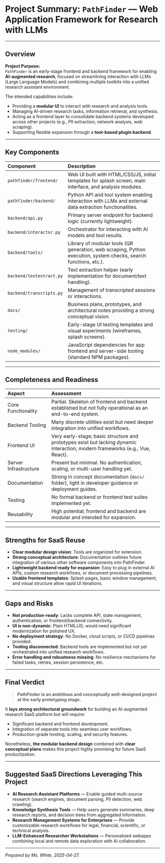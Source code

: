 # Project Summary: `PathFinder` — Web Application Framework for Research with LLMs

---

## Overview

**Project Purpose:**  
`PathFinder` is an early-stage frontend and backend framework for enabling **AI-augmented research**, focused on streamlining interaction with LLMs (Large Language Models) and combining multiple toolkits into a unified research assistant environment.

The intended capabilities include:
- Providing a **modular UI** to interact with research and analysis tools.
- Managing AI-driven research tasks, information retrieval, and synthesis.
- Acting as a frontend layer to consolidate backend systems developed across other projects (e.g., PII extraction, network analysis, web scraping).
- Supporting flexible expansion through a **tool-based plugin backend**.

---

## Key Components

| Component | Description |
|:---|:---|
| `pathfinder/frontend/` | Web UI built with HTML/CSS/JS, initial templates for splash screen, main interface, and analysis modules. |
| `pathfinder/backend/` | Python API and tool system enabling interaction with LLMs and external data extraction functionalities. |
| `backend/api.py` | Primary server endpoint for backend logic (currently lightweight). |
| `backend/interactor.py` | Orchestrator for interacting with AI models and tool results. |
| `backend/tools/` | Library of modular tools (QR generation, web scraping, Python execution, system checks, search functions, etc.). |
| `backend/textextract.py` | Text extraction helper (early implementation for document/text handling). |
| `backend/transcripts.py` | Management of transcripted sessions or interactions. |
| `docs/` | Business plans, prototypes, and architectural notes providing a strong conceptual vision. |
| `testing/` | Early-stage UI testing templates and visual experiments (wireframes, splash screens). |
| `node_modules/` | JavaScript dependencies for app frontend and server-side tooling (standard NPM packages). |

---

## Completeness and Readiness

| Aspect | Assessment |
|:---|:---|
| Core Functionality | Partial. Skeleton of frontend and backend established but not fully operational as an end-to-end system. |
| Backend Tooling | Many discrete utilities exist but need deeper integration into unified workflows. |
| Frontend UI | Very early-stage; basic structure and prototypes exist but lacking dynamic interaction, modern frameworks (e.g., Vue, React). |
| Server Infrastructure | Present but minimal. No authentication, scaling, or multi-user handling yet. |
| Documentation | Strong in concept documentation (`docs/` folder), light in developer guidance or deployment guides. |
| Testing | No formal backend or frontend test suites implemented yet. |
| Reusability | High potential; frontend and backend are modular and intended for expansion. |

---

## Strengths for SaaS Reuse

- **Clear modular design vision**: Tools are organized for extension.
- **Strong conceptual architecture**: Documentation outlines future integration of various other software components into PathFinder.
- **Lightweight backend ready for expansion**: Easy to plug in external AI APIs, custom research workflows, or document processing pipelines.
- **Usable frontend templates**: Splash pages, basic window management, and visual structure allow rapid UI iterations.

---

## Gaps and Risks

- **Not production-ready**: Lacks complete API, state management, authentication, or frontend/backend connectivity.
- **UI is non-dynamic**: Plain HTML/JS; would need significant modernization for polished UX.
- **No deployment strategy**: No Docker, cloud scripts, or CI/CD pipelines provided.
- **Tooling disconnected**: Backend tools are implemented but not yet orchestrated into unified research workflows.
- **Error handling and robustness missing**: No resilience mechanisms for failed tasks, retries, session persistence, etc.

---

## Final Verdict

> **PathFinder is an ambitious and conceptually well-designed project at the early prototyping stage.**

It **lays strong architectural groundwork** for building an AI-augmented research SaaS platform but will require:
- Significant backend and frontend development.
- Integration of separate tools into seamless user workflows.
- Production-grade hosting, scaling, and security features.

Nonetheless, **the modular backend design** combined with **clear conceptual plans** makes this project highly promising for future SaaS productization.

---

## Suggested SaaS Directions Leveraging This Project

- **AI Research Assistant Platforms** — Enable guided multi-source research (search engines, document parsing, PII detection, web crawling).
- **Knowledge Synthesis Tools** — Help users generate summaries, deep research reports, and decision trees from aggregated information.
- **Research Management Systems for Enterprises** — Provide customizable research workflows for legal, financial, scientific, or technical analysis.
- **LLM-Enhanced Researcher Workstations** — Personalized webapps combining local and remote data exploration with AI collaboration.

---

*Prepared by Ms. White, 2025-04-27.*
